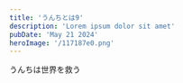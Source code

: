 ```yaml
---
title: 'うんちとは9'
description: 'Lorem ipsum dolor sit amet'
pubDate: 'May 21 2024'
heroImage: '/117187e0.png'
---
```



うんちは世界を救う

